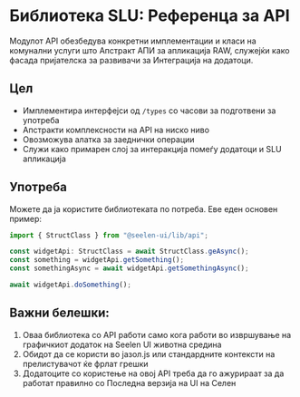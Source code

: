 # **Библиотека SLU: Референца за API**

Модулот API обезбедува конкретни имплементации и класи на комунални услуги што 
Апстракт АПИ за апликација RAW, служејќи како фасада пријателска за развивачи за 
Интеграција на додатоци.

## **Цел**

* Имплементира интерфејси од `/types` со часови за подготвени за употреба
* Апстракти комплексности на API на ниско ниво
* Овозможува алатка за заеднички операции
* Служи како примарен слој за интеракција помеѓу додатоци и SLU 
  апликација

## **Употреба**

Можете да ја користите библиотеката по потреба. Еве еден основен пример:

```ts
import { StructClass } from "@seelen-ui/lib/api";

const widgetApi: StructClass = await StructClass.geAsync();
const something = widgetApi.getSomething();
const somethingAsync = await widgetApi.getSomethingAsync();

await widgetApi.doSomething();
```

## **Важни белешки:**

1. Оваа библиотека со API работи само кога работи во извршување на графичкиот додаток на Seelen UI 
   животна средина
2. Обидот да се користи во јазол.js или стандардните контексти на прелистувачот ќе фрлат 
   грешки
3. Додатоците со користење на овој API треба да го ажурираат за да работат правилно со 
   Последна верзија на UI на Селен
